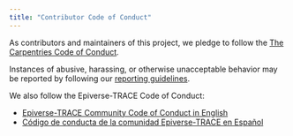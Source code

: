 ```yaml
---
title: "Contributor Code of Conduct"
---
```


As contributors and maintainers of this project,
we pledge to follow the [The Carpentries Code of Conduct][coc].

Instances of abusive, harassing, or otherwise unacceptable behavior
may be reported by following our [reporting guidelines][coc-reporting].


[coc-reporting]: https://docs.carpentries.org/topic_folders/policies/incident-reporting.html
[coc]: https://docs.carpentries.org/topic_folders/policies/code-of-conduct.html

We also follow the Epiverse-TRACE Code of Conduct:

- [Epiverse-TRACE Community Code of Conduct in English](https://docs.google.com/document/u/1/d/e/2PACX-1vRcwl2uaKdEQT5iS-9MroDMKsd81oR8v1gdlY1kHTTjgGEbLKfcWxtdrkvVRhJJGQalsgC1A4K4YiDe/pub)
- [Código de conducta de la comunidad Epiverse-TRACE en Español](https://docs.google.com/document/d/e/2PACX-1vSi9qlNRvh6nSSlHEcM8mpB9XQHDQyo2I12VG--r5SwciJ5UdRzhUp3sYXJhXoyYg/pub)
